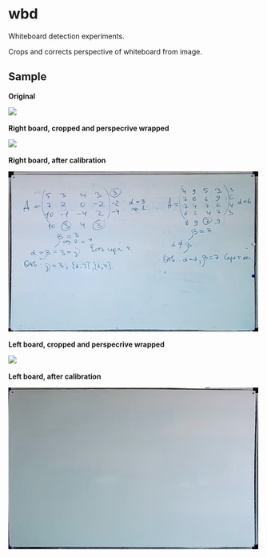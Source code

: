 # wbd

Whiteboard detection experiments.

Crops and corrects perspective of whiteboard from image.

## Sample

**Original**

<img src="venv/original.jpeg" width="500">

**Right board, cropped and perspecrive wrapped**

<img src="readme_photos/out_right.jpg" width="500">

**Right board, after calibration**

<img src="readme_photos/calibrated_right.jpeg" width="500">

**Left board, cropped and perspecrive wrapped**

<img src="readme_photos/out_left.jpg" width="500">

**Left board, after calibration**

<img src="readme_photos/calibrated_left.jpeg" width="500">

